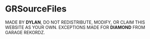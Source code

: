 # GRSourceFiles

MADE BY **DYLAN**, DO NOT REDISTRIBUTE, MODIFY, OR CLAIM THIS WEBSITE AS YOUR OWN. EXCEPTIONS MADE FOR **DIAMOND** FROM GARAGE REKORDZ.
